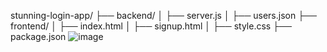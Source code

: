 stunning-login-app/
├── backend/
│   ├── server.js
│   ├── users.json
├── frontend/
│   ├── index.html
│   ├── signup.html
│   ├── style.css
├── package.json
![image](https://github.com/user-attachments/assets/c1d2db37-0a4a-4740-8644-2f614040c25c)
